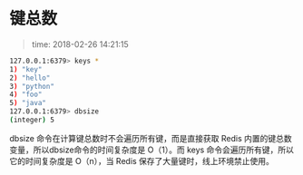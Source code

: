 # 键总数
>time: 2018-02-26 14:21:15  

```bash
127.0.0.1:6379> keys *
1) "key"
2) "hello"
3) "python"
4) "foo"
5) "java"
127.0.0.1:6379> dbsize
(integer) 5
```

dbsize 命令在计算键总数时不会遍历所有键，而是直接获取 Redis 内置的键总数变量，所以dbsize命令的时间复杂度是 O（1）。而 keys 命令会遍历所有键，所以它的时间复杂度是 O（n），当 Redis 保存了大量键时，线上环境禁止使用。